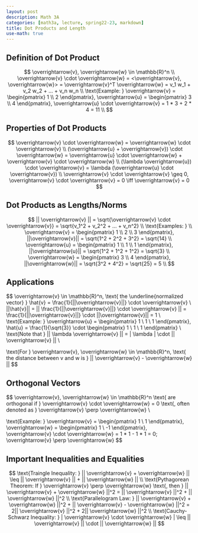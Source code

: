 ```yaml
---
layout: post
description: Math 3A
categories: [math3a, lecture, spring22-23, markdown]
title: Dot Products and Length
use-math: true
---
```


## Definition of Dot Product
$$
\overrightarrow{v}, \overrightarrow{w} \in \mathbb{R}^n \\
\overrightarrow{v} \cdot \overrightarrow{w} = <\overrightarrow{v}, \overrightarrow{w}> = \overrightarrow{v}^T \overrightarrow{w} = v_1 w_1 + v_2 w_2 + ... + v_n w_n \\
\text{Example: } \overrightarrow{v} = \begin{pmatrix} 1 \\ 2 \end{pmatrix}, \overrightarrow{u} = \begin{pmatrix} 3 \\ 4 \end{pmatrix}, \overrightarrow{u} \cdot \overrightarrow{v} = 1 * 3 + 2 * 4 = 11 \\
$$

## Properties of Dot Products

$$
\overrightarrow{v} \cdot \overrightarrow{w} = \overrightarrow{w} \cdot \overrightarrow{v} \\
(\overrightarrow{u} + \overrightarrow{v}) \cdot \overrightarrow{w} = \overrightarrow{u} \cdot \overrightarrow{w} + \overrightarrow{v} \cdot \overrightarrow{w} \\
(\lambda \overrightarrow{u}) \cdot \overrightarrow{v} = \lambda (\overrightarrow{u} \cdot \overrightarrow{v}) \\
\overrightarrow{v} \cdot \overrightarrow{v} \geq 0, \overrightarrow{v} \cdot \overrightarrow{v} = 0 \iff \overrightarrow{v} = 0
$$

## Dot Products as Lengths/Norms

$$
|| \overrightarrow{v} || = \sqrt{\overrightarrow{v} \cdot \overrightarrow{v}} = \sqrt{v_1^2 + v_2^2 + ... + v_n^2} \\
\text{Examples: } \\
\overrightarrow{v} = \begin{pmatrix} 1 \\ 2 \\ 3 \end{pmatrix}, ||\overrightarrow{v}|| = \sqrt{1^2 + 2^2 + 3^2} = \sqrt{14} \\
\overrightarrow{u} = \begin{pmatrix} 1 \\ 1 \\ 1 \end{pmatrix}, ||\overrightarrow{u}|| = \sqrt{1^2 + 1^2 + 1^2} = \sqrt{3} \\
\overrightarrow{w} = \begin{pmatrix} 3 \\ 4 \end{pmatrix}, ||\overrightarrow{w}|| = \sqrt{3^2 + 4^2} = \sqrt{25} = 5 \\
$$

## Applications

$$
\overrightarrow{v} \in \mathbb{R}^n, \text{ the \underline{normalized vector} } \hat{v} = \frac{1}{||\overrightarrow{v}||} \cdot \overrightarrow{v} \\
||\hat{v}|| = || \frac{1}{||\overrightarrow{v}||} \cdot \overrightarrow{v} || = \frac{1}{||\overrightarrow{v}||} \cdot ||\overrightarrow{v}|| = 1 \\
\text{Example: } \overrightarrow{u} = \begin{pmatrix} 1 \\ 1 \\ 1 \end{pmatrix}, \hat{u} = \frac{1}{\sqrt{3}} \cdot \begin{pmatrix} 1 \\ 1 \\ 1 \end{pmatrix} \\
\text{Note that } || \lambda \overrightarrow{v} || = | \lambda | \cdot || \overrightarrow{v} || \\

\text{For } \overrightarrow{v}, \overrightarrow{w} \in \mathbb{R}^n, \text{ the distance between v and w is } ||  \overrightarrow{v} - \overrightarrow{w} ||
$$

## Orthogonal Vectors

$$
\overrightarrow{v}, \overrightarrow{w} \in \mathbb{R}^n \text{ are orthogonal if } \overrightarrow{v} \cdot \overrightarrow{w} = 0 \text{, often denoted as } \overrightarrow{v} \perp \overrightarrow{w} \\

\text{Example: }
\overrightarrow{v} = \begin{pmatrix} 1 \\ 1 \end{pmatrix}, \overrightarrow{w} = \begin{pmatrix} 1 \\ -1 \end{pmatrix}, \overrightarrow{v} \cdot \overrightarrow{w} = 1 * 1 - 1 * 1 = 0; \overrightarrow{v} \perp \overrightarrow{w}
$$

## Important Inequalities and Equalities

$$
\text{Traingle Inequality: } || \overrightarrow{v} + \overrightarrow{w} || \leq || \overrightarrow{v} || + || \overrightarrow{w} || \\
\text{Pythagorean Theorem: If } \overrightarrow{v} \perp \overrightarrow{w} \text{, then } || \overrightarrow{v} + \overrightarrow{w} ||^2 = || \overrightarrow{v} ||^2 + || \overrightarrow{w} ||^2 \\
\text{Parallelogram Law: } || \overrightarrow{v} + \overrightarrow{w} ||^2 + || \overrightarrow{v} - \overrightarrow{w} ||^2 = 2|| \overrightarrow{v} ||^2 + 2|| \overrightarrow{w} ||^2 \\
\text{Cauchy-Schwarz Inequality: } | \overrightarrow{v} \cdot \overrightarrow{w} | \leq || \overrightarrow{v} || \cdot || \overrightarrow{w} ||
$$